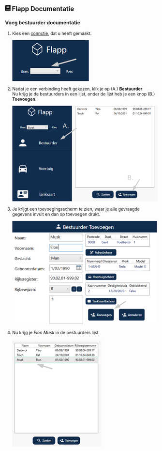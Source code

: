 ## <img src='../Images/book.svg' height=20/> Flapp Documentatie

### Voeg bestuurder documentatie

1. Kies een [connctie](https://github.com/Bataklik/Project_Flapp/wiki/ConnectieStrDoc), dat u heeft gemaakt.

   ![VoegBest1](Images/voegBest1.png)

2. Nadat je een verbinding heeft gekozen, klik je op (A.) **Bestuurder**.
   <br>Nu krijg je de bestuurders in een lijst, onder de lijst heb je een knop (B.) **Toevoegen**.

   ![VoegBest2](Images/voegBest2.png)

3. Je krijgt een toevoegingsscherm te zien, waar je alle gevraagde gegevens invult en dan op toevoegen drukt.

   ![VoegToe3](Images/voegBest3.png)

4. Nu krijg je _Elon Musk_ in de bestuurders lijst.

   ![VoegBest4](Images/voegBest4.png)
